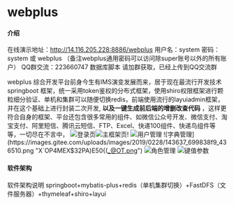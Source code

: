 # webplus

#### 介绍
在线演示地址：http://14.116.205.228:8886/webplus 用户名：system 密码：system 或 webplus （备注webplus通用密码可以访问除super账号以外的所有账户）
QQ群交流：223660747  数据库脚本 请加群获取，已经上传到QQ交流群



webplus 综合开发平台前身今生有IMS演变发展而来，居于现在最流行开发技术springboot 框架，统一采用token鉴权的分布式框架，使用shiro权限框架进行颗粒细分验证、单机和集群可以随便切换redis，前端使用流行的layuiadmin框架，并在这个基础上进行封装二次开发, **以及一键生成前后端的增删改查代码** ，这样更符合自身的框架、平台还包含很多常用的组件、如微信公众号开发、微信支付、淘宝支付、阿里短信、腾讯云短信、FTP、Excel、快递100组件、快递鸟组件等等，一切尽在不言中，
![登录页](https://images.gitee.com/uploads/images/2019/0228/142506_e4f0428b_436510.png "2GTM{S98A(0_]OMHH1}O@ZB.png")![主框架页!](https://images.gitee.com/uploads/images/2019/0228/143254_4c2f77db_436510.png "BT4){)YUCSIUO(%O9QE0J]3.png")
![用户管理](https://images.gitee.com/uploads/images/2019/0228/143935_2e5947e9_436510.png "$C_(H@GV`]7PVANM()WC}]W.png")
![字典管理](https://images.gitee.com/uploads/images/2019/0228/143637_699838f9_436510.png "X`OP4MEX$32PA)E50{(_@OT.png")
![角色管理](https://images.gitee.com/uploads/images/2019/0228/143852_86ce35c0_436510.png "DBU5[$JEDX9[9[PJ360I2ZF.png")
![键值参数](https://images.gitee.com/uploads/images/2019/0228/144031_bed0ce3c_436510.png "W[845%RF%4WDX20S72BYTR6.png")
#### 软件架构
软件架构说明
springboot+mybatis-plus+redis（单机集群切换）+FastDFS（文件服务器）+thymeleaf+shiro+layui
